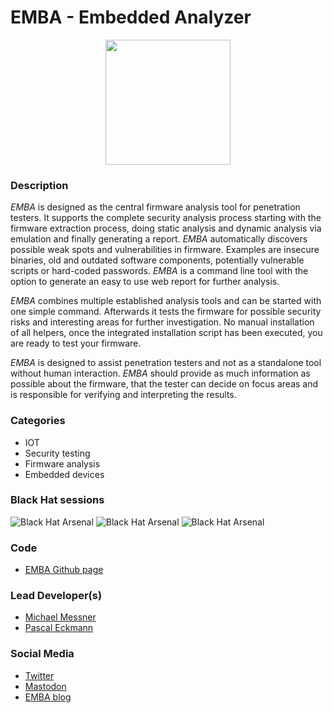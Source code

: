 # EMBA - Embedded Analyzer

<p align="center">
  <img src="https://github.com/e-m-b-a/emba/blob/master/helpers/emba.svg" width="200"/>
</p>

### Description
*EMBA* is designed as the central firmware analysis tool for penetration testers. It supports the complete security analysis process starting with the firmware extraction process, doing static analysis and dynamic analysis via emulation and finally generating a report. *EMBA* automatically discovers possible weak spots and vulnerabilities in firmware. Examples are insecure binaries, old and outdated software components, potentially vulnerable scripts or hard-coded passwords. *EMBA* is a command line tool with the option to generate an easy to use web report for further analysis.

*EMBA* combines multiple established analysis tools and can be started with one simple command. Afterwards it tests the firmware for possible security risks and interesting areas for further investigation. No manual installation of all helpers, once the integrated installation script has been executed, you are ready to test your firmware.

*EMBA* is designed to assist penetration testers and not as a standalone tool without human interaction. *EMBA* should provide as much information as possible about the firmware, that the tester can decide on focus areas and is responsible for verifying and interpreting the results.

### Categories
* IOT
* Security testing
* Firmware analysis
* Embedded devices


### Black Hat sessions
![Black Hat Arsenal](https://raw.githubusercontent.com/toolswatch/badges/master/arsenal/asia/2022.svg?sanitize=true)
![Black Hat Arsenal](https://raw.githubusercontent.com/toolswatch/badges/master/arsenal/usa/2022.svg?sanitize=true)
![Black Hat Arsenal](https://raw.githubusercontent.com/toolswatch/badges/master/arsenal/europe/2022.svg?sanitize=true)

### Code
* [EMBA Github page](https://github.com/e-m-b-a/emba)

### Lead Developer(s)
* [Michael Messner](https://twitter.com/s3cur1ty_de)
* [Pascal Eckmann](https://twitter.com/_p4cx)

### Social Media
* [Twitter](https://twitter.com/securefirmware/)
* [Mastodon](https://infosec.exchange/@securefirmware)
* [EMBA blog](https://www.securefirmware.de/)
